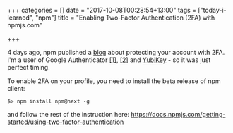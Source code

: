 +++
categories = []
date = "2017-10-08T00:28:54+13:00"
tags = ["today-i-learned", "npm"]
title = "Enabling Two-Factor Authentication (2FA) with npmjs.com"

+++

4 days ago, npm published a [blog](http://blog.npmjs.org/post/166039777883/protect-your-npm-account-with-two-factor) about protecting your account with 2FA. I'm a user of Google Authenticator [[1]](https://play.google.com/store/apps/details?id=com.google.android.apps.authenticator2&hl=en), [[2]](https://itunes.apple.com/nz/app/google-authenticator/id388497605?mt=8) and [YubiKey](https://www.yubico.com/) - so it was just perfect timing.

To enable 2FA on your profile, you need to install the beta release of npm client:

```
$> npm install npm@next -g
```

and follow the rest of the instruction here: https://docs.npmjs.com/getting-started/using-two-factor-authentication
